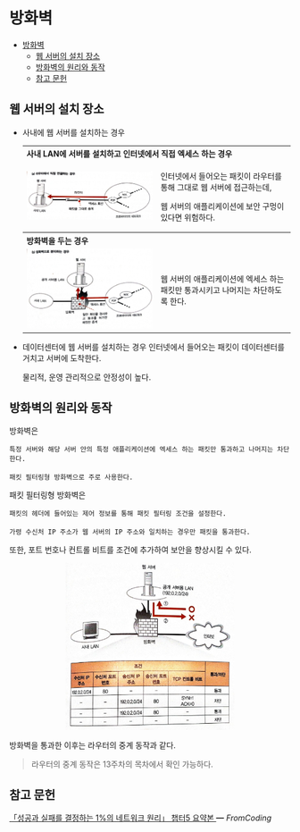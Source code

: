 # 방화벽

- [방화벽](#방화벽)
  - [웹 서버의 설치 장소](#웹-서버의-설치-장소)
  - [방화벽의 원리와 동작](#방화벽의-원리와-동작)
  - [참고 문헌](#참고-문헌)

## 웹 서버의 설치 장소

- 사내에 웹 서버를 설치하는 경우

  <table>
    <tr>
      <th colspan="2">사내 LAN에 서버를 설치하고 인터넷에서 직접 엑세스 하는 경우</th>
    </tr>
    <tr>
      <td width="50%">
        <img src="assets/no-firewall.jpg">
      </td>
      <td>
  <p>

  인터넷에서 들어오는 패킷이 라우터를 통해 그대로 웹 서버에 접근하는데,

  웹 서버의 애플리케이션에 보안 구멍이 있다면 위험하다.
  </p>
      </td>
    </tr>
    <tr>
      <th colspan="2">방화벽을 두는 경우</th>
    </tr>
    <tr>
      <td width="50%">
        <img src="assets/with-firewall.jpg">
      </td>
      <td>
  <p>

  웹 서버의 애플리케이션에 엑세스 하는 패킷만 통과시키고 나머지는 차단하도록 한다.
  </p>
      </td>
    </tr>
  </table>

- 데이터센터에 웹 서버를 설치하는 경우
  인터넷에서 들어오는 패킷이 데이터센터를 거치고 서버에 도착한다.

  물리적, 운영 관리적으로 안정성이 높다.

## 방화벽의 원리와 동작

방화벽은

    특정 서버와 해당 서버 안의 특정 애플리케이션에 엑세스 하는 패킷만 통과하고 나머지는 차단한다.

    패킷 필터링형 방화벽으로 주로 사용한다.

패킷 필터링형 방화벽은

    패킷의 헤더에 들어있는 제어 정보를 통해 패킷 필터링 조건을 설정한다.

    가령 수신처 IP 주소가 웹 서버의 IP 주소와 일치하는 경우만 패킷을 통과한다.

또한, 포트 번호나 컨트롤 비트를 조건에 추가하여 보안을 향상시킬 수 있다.

<center><img width="60%" src="assets/firewall-condition.jpg"/></center>

방화벽을 통과한 이후는 라우터의 중계 동작과 같다.

> 라우터의 중계 동작은 13주차의 목차에서 확인 가능하다.

## 참고 문헌

[「성공과 실패를 결정하는 1%의 네트워크 원리」 챕터5 요약본 ](https://yjksw.github.io/one-percent-network-7/) ━ *FromCoding*